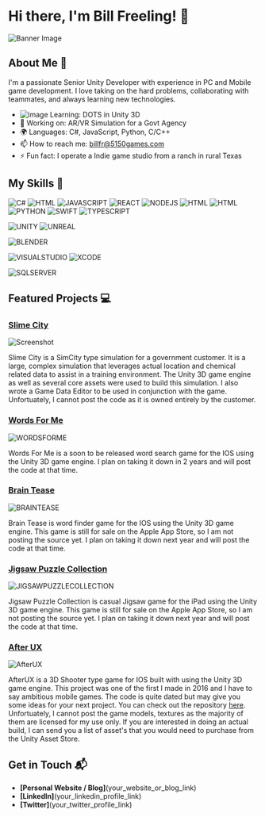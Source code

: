 # Hi there, I'm Bill Freeling! 👋

![Banner Image](your_banner_image_url_here)

## About Me 🚀

I'm a passionate Senior Unity Developer with experience in PC and Mobile game development. I love taking on the hard problems, collaborating with teammates, and always learning new technologies.

- ![image](https://github.com/billfr5150/billfr5150/assets/111128065/2ccb082f-a2e8-46db-957c-98ba9f826bd0)  Learning: DOTS in Unity 3D
- 🔭 Working on: AR/VR Simulation for a Govt Agency
- 🌍 Languages: C#, JavaScript, Python, C/C++
- 📫 How to reach me: billfr@5150games.com
- ⚡ Fun fact: I operate a Indie game studio from a ranch in rural Texas

## My Skills 🧠

![C#](https://img.shields.io/badge/C%23-239120?style=for-the-badge&logo=csharp&logoColor=white)
![HTML](https://img.shields.io/badge/HTML5-E34F26?style=for-the-badge&logo=html5&logoColor=white)
![JAVASCRIPT](https://img.shields.io/badge/JavaScript-323330?style=for-the-badge&logo=javascript&logoColor=F7DF1E)
![REACT](https://img.shields.io/badge/React-20232A?style=for-the-badge&logo=react&logoColor=61DAFB)
![NODEJS](https://img.shields.io/badge/Node%20js-339933?style=for-the-badge&logo=nodedotjs&logoColor=white)
![HTML](https://img.shields.io/badge/C-00599C?style=for-the-badge&logo=c&logoColor=white)
![HTML](https://img.shields.io/badge/C%2B%2B-00599C?style=for-the-badge&logo=c%2B%2B&logoColor=white)
![PYTHON](https://img.shields.io/badge/Python-FFD43B?style=for-the-badge&logo=python&logoColor=blue)
![SWIFT](https://img.shields.io/badge/Swift-FA7343?style=for-the-badge&logo=swift&logoColor=white)
![TYPESCRIPT](https://img.shields.io/badge/TypeScript-007ACC?style=for-the-badge&logo=typescript&logoColor=white)

![UNITY](https://img.shields.io/badge/Unity-100000?style=for-the-badge&logo=unity&logoColor=white)
![UNREAL](https://img.shields.io/badge/-Unreal%20Engine-313131?style=for-the-badge&logo=unreal-engine&logoColor=white)

![BLENDER](https://img.shields.io/badge/blender-%23F5792A.svg?style=for-the-badge&logo=blender&logoColor=white)

![VISUALSTUDIO](https://img.shields.io/badge/Visual_Studio-5C2D91?style=for-the-badge&logo=visual%20studio&logoColor=white)
![XCODE](https://img.shields.io/badge/Xcode-007ACC?style=for-the-badge&logo=Xcode&logoColor=white)

![SQLSERVER](https://img.shields.io/badge/Microsoft_SQL_Server-CC2927?style=for-the-badge&logo=microsoft-sql-server&logoColor=white)

## Featured Projects 💻

### [Slime City](ScreenShot)

![Screenshot](![image](https://github.com/billfr5150/billfr5150/assets/111128065/cdf07f6a-a704-45c1-9beb-5f1062e3ce78)
)

Slime City is a SimCity type simulation for a government customer.  It is a large, complex simulation that leverages actual location and chemical related data to assist in a training environment.  The Unity 3D game engine as well as several core assets were used to build this simulation. I also wrote a Game Data Editor to be used in conjunction with the game. Unfortuately, I cannot post the code as it is owned entirely by the customer.

### [Words For Me](project_2_link)

![WORDSFORME](https://wwww.5150games.com)

Words For Me is a soon to be released word search game for the IOS using the Unity 3D game engine. I plan on taking it down in 2 years and will post the code at that time. 

### [Brain Tease](project_2_link)

![BRAINTEASE](https://wwww.5150games.com)

Brain Tease is word finder game for the IOS using the Unity 3D game engine. This game is still for sale on the Apple App Store, so I am not posting the source yet. I plan on taking it down next year and will post the code at that time. 

### [Jigsaw Puzzle Collection](project_2_link)

![JIGSAWPUZZLECOLLECTION](https://wwww.5150games.com)

Jigsaw Puzzle Collection is casual Jigsaw game for the iPad using the Unity 3D game engine. This game is still for sale on the Apple App Store, so I am not posting the source yet. I plan on taking it down next year and will post the code at that time. 

### [After UX](project_2_link)

![AfterUX](https://wwww.5150games.com)

AfterUX is a 3D Shooter type game for IOS built with using the Unity 3D game engine. This project was one of the first I made in 2016 and I have to say ambitious mobile games. The code is quite dated but may give you some ideas for your next project. You can check out the repository [here](project_2_repository_link). Unfortuately, I cannot post the game models, textures as the majority of them are licensed for my use only. If you are interested in doing an actual build, I can send you a list of asset's that you would need to purchase from the Unity Asset Store.

## Get in Touch 📬

- **[Personal Website / Blog]**(your_website_or_blog_link)
- **[LinkedIn]**(your_linkedin_profile_link)
- **[Twitter]**(your_twitter_profile_link)



